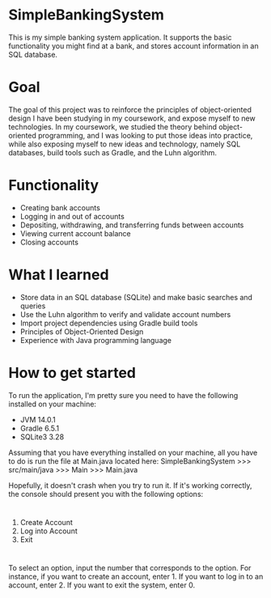 # SimpleBankingSystem

This is my simple banking system application. It supports the basic functionality you might find at a bank, and stores account information in an SQL database. 

# Goal

The goal of this project was to reinforce the principles of object-oriented design I have been studying in my coursework, and expose myself to new technologies. 
In my coursework, we studied the theory behind object-oriented programming, and I was looking to put those ideas into practice, while also exposing myself to new 
ideas and technology, namely SQL databases, build tools such as Gradle, and the Luhn algorithm.

# Functionality

- Creating bank accounts
- Logging in and out of accounts
- Depositing, withdrawing, and transferring funds between accounts
- Viewing current account balance
- Closing accounts

# What I learned

- Store data in an SQL database (SQLite) and make basic searches and queries
- Use the Luhn algorithm to verify and validate account numbers
- Import project dependencies using Gradle build tools
- Principles of Object-Oriented Design
- Experience with Java programming language

# How to get started

To run the application, I'm pretty sure you need to have the following installed on your machine:

- JVM 14.0.1 
- Gradle 6.5.1
- SQLite3 3.28 

Assuming that you have everything installed on your machine, all you have to do is run the file at Main.java located here: SimpleBankingSystem >>> src/main/java >>> Main >>> Main.java

Hopefully, it doesn't crash when you try to run it. If it's working correctly, the console should present you with the following options:
#
1. Create Account
2. Log into Account
0. Exit
#
To select an option, input the number that corresponds to the option. For instance, if you want to create an account, enter 1. If you want to log in to an account, enter 2. If you want to exit the system, enter 0.






